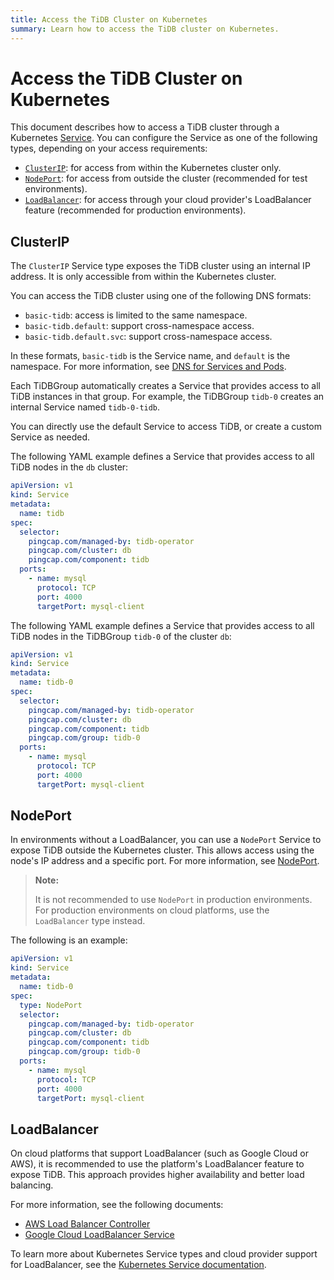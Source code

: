 ```yaml
---
title: Access the TiDB Cluster on Kubernetes
summary: Learn how to access the TiDB cluster on Kubernetes.
---
```


# Access the TiDB Cluster on Kubernetes

This document describes how to access a TiDB cluster through a Kubernetes [Service](https://kubernetes.io/docs/concepts/services-networking/service/). You can configure the Service as one of the following types, depending on your access requirements:

* [`ClusterIP`](#clusterip): for access from within the Kubernetes cluster only.
* [`NodePort`](#nodeport): for access from outside the cluster (recommended for test environments).
* [`LoadBalancer`](#loadbalancer): for access through your cloud provider's LoadBalancer feature (recommended for production environments).

## ClusterIP

The `ClusterIP` Service type exposes the TiDB cluster using an internal IP address. It is only accessible from within the Kubernetes cluster.

You can access the TiDB cluster using one of the following DNS formats:

* `basic-tidb`: access is limited to the same namespace.
* `basic-tidb.default`: support cross-namespace access.
* `basic-tidb.default.svc`: support cross-namespace access.

In these formats, `basic-tidb` is the Service name, and `default` is the namespace. For more information, see [DNS for Services and Pods](https://kubernetes.io/docs/concepts/services-networking/dns-pod-service/#namespaces-of-services).

Each TiDBGroup automatically creates a Service that provides access to all TiDB instances in that group. For example, the TiDBGroup `tidb-0` creates an internal Service named `tidb-0-tidb`.

You can directly use the default Service to access TiDB, or create a custom Service as needed.

The following YAML example defines a Service that provides access to all TiDB nodes in the `db` cluster:

```yaml
apiVersion: v1
kind: Service
metadata:
  name: tidb
spec:
  selector:
    pingcap.com/managed-by: tidb-operator
    pingcap.com/cluster: db
    pingcap.com/component: tidb
  ports:
    - name: mysql
      protocol: TCP
      port: 4000
      targetPort: mysql-client
```

The following YAML example defines a Service that provides access to all TiDB nodes in the TiDBGroup `tidb-0` of the cluster `db`:

```yaml
apiVersion: v1
kind: Service
metadata:
  name: tidb-0
spec:
  selector:
    pingcap.com/managed-by: tidb-operator
    pingcap.com/cluster: db
    pingcap.com/component: tidb
    pingcap.com/group: tidb-0
  ports:
    - name: mysql
      protocol: TCP
      port: 4000
      targetPort: mysql-client
```

## NodePort

In environments without a LoadBalancer, you can use a `NodePort` Service to expose TiDB outside the Kubernetes cluster. This allows access using the node's IP address and a specific port. For more information, see [NodePort](https://kubernetes.io/docs/concepts/services-networking/service/#type-nodeport).

> **Note:**
>
> It is not recommended to use `NodePort` in production environments. For production environments on cloud platforms, use the `LoadBalancer` type instead.

The following is an example:

```yaml
apiVersion: v1
kind: Service
metadata:
  name: tidb-0
spec:
  type: NodePort
  selector:
    pingcap.com/managed-by: tidb-operator
    pingcap.com/cluster: db
    pingcap.com/component: tidb
    pingcap.com/group: tidb-0
  ports:
    - name: mysql
      protocol: TCP
      port: 4000
      targetPort: mysql-client
```

## LoadBalancer

On cloud platforms that support LoadBalancer (such as Google Cloud or AWS), it is recommended to use the platform's LoadBalancer feature to expose TiDB. This approach provides higher availability and better load balancing.

For more information, see the following documents:

- [AWS Load Balancer Controller](https://kubernetes-sigs.github.io/aws-load-balancer-controller/latest/)
- [Google Cloud LoadBalancer Service](https://cloud.google.com/kubernetes-engine/docs/concepts/service-load-balancer)

To learn more about Kubernetes Service types and cloud provider support for LoadBalancer, see the [Kubernetes Service documentation](https://kubernetes.io/docs/concepts/services-networking/service/).
